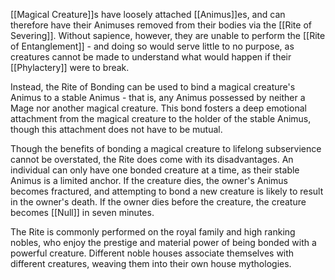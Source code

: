 [[Magical Creature]]s have loosely attached [[Animus]]es, and can therefore have their Animuses removed from their bodies via the [[Rite of Severing]]. Without sapience, however, they are unable to perform the [[Rite of Entanglement]] - and doing so would serve little to no purpose, as creatures cannot be made to understand what would happen if their [[Phylactery]] were to break.

Instead, the Rite of Bonding can be used to bind a magical creature's Animus to a stable Animus - that is, any Animus possessed by neither a Mage nor another magical creature. This bond fosters a deep emotional attachment from the magical creature to the holder of the stable Animus, though this attachment does not have to be mutual.

Though the benefits of bonding a magical creature to lifelong subservience cannot be overstated, the Rite does come with its disadvantages. An individual can only have one bonded creature at a time, as their stable Animus is a limited anchor. If the creature dies, the owner's Animus becomes fractured, and attempting to bond a new creature is likely to result in the owner's death. If the owner dies before the creature, the creature becomes [[Null]] in seven minutes.

The Rite is commonly performed on the royal family and high ranking nobles, who enjoy the prestige and material power of being bonded with a powerful creature. Different noble houses associate themselves with different creatures, weaving them into their own house mythologies.
